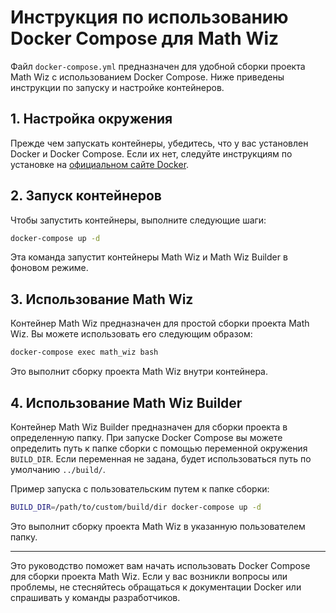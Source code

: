 # Инструкция по использованию Docker Compose для Math Wiz

Файл `docker-compose.yml` предназначен для удобной сборки проекта Math Wiz с использованием Docker Compose. Ниже приведены инструкции по запуску и настройке контейнеров.

## 1. Настройка окружения

Прежде чем запускать контейнеры, убедитесь, что у вас установлен Docker и Docker Compose. Если их нет, следуйте инструкциям по установке на [официальном сайте Docker](https://docs.docker.com/get-docker/).

## 2. Запуск контейнеров

Чтобы запустить контейнеры, выполните следующие шаги:

```bash
docker-compose up -d
```

Эта команда запустит контейнеры Math Wiz и Math Wiz Builder в фоновом режиме.

## 3. Использование Math Wiz

Контейнер Math Wiz предназначен для простой сборки проекта Math Wiz. Вы можете использовать его следующим образом:

```bash
docker-compose exec math_wiz bash
```

Это выполнит сборку проекта Math Wiz внутри контейнера.

## 4. Использование Math Wiz Builder

Контейнер Math Wiz Builder предназначен для сборки проекта в определенную папку. При запуске Docker Compose вы можете определить путь к папке сборки с помощью переменной окружения `BUILD_DIR`. Если переменная не задана, будет использоваться путь по умолчанию `../build/`.

Пример запуска с пользовательским путем к папке сборки:

```bash
BUILD_DIR=/path/to/custom/build/dir docker-compose up -d
```

Это выполнит сборку проекта Math Wiz в указанную пользователем папку.

---

Это руководство поможет вам начать использовать Docker Compose для сборки проекта Math Wiz. Если у вас возникли вопросы или проблемы, не стесняйтесь обращаться к документации Docker или спрашивать у команды разработчиков.